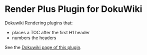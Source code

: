 # Render Plus Plugin for DokuWiki

Dokuwiki Rendering plugins that:

   * places a TOC after the first H1 header
   * numbers the headers


See the [Dokuwiki page of this plugin](https://www.dokuwiki.org/plugin:rplus).

